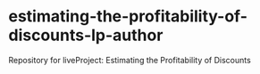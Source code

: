 # estimating-the-profitability-of-discounts-lp-author
Repository for liveProject: Estimating the Profitability of Discounts
